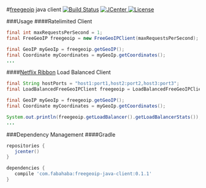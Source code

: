 #[freegeoip](https://github.com/fiorix/freegeoip) java client [![Build Status](https://travis-ci.org/jamespedwards42/freegeoip-java-client.svg?branch=master)](https://travis-ci.org/jamespedwards42/freegeoip-java-client) [![JCenter](https://api.bintray.com/packages/jamespedwards42/libs/freegeoip-java-client/images/download.svg) ](https://bintray.com/jamespedwards42/libs/freegeoip-java-client/_latestVersion) [![License](http://img.shields.io/badge/license-Apache--2-blue.svg?style=flat) ](http://www.apache.org/licenses/LICENSE-2.0)


###Usage
####Ratelimited Client
```java
final int maxRequestsPerSecond = 1;
final FreeGeoIP freegeoip = new FreeGeoIPClient(maxRequestsPerSecond);

final GeoIP myGeoIp = freegeoip.getGeoIP();
final Coordinate myCoordinates = myGeoIp.getCoordinates();
...
```

####[Netflix Ribbon](https://github.com/Netflix/ribbon) Load Balanced Client
```java
final String hostPorts = "host1:port1,host2:port2,host3:port3";
final LoadBalancedFreeGeoIPClient freegeoip = LoadBalancedFreeGeoIPClient.createDefault(hostPorts);

final GeoIP myGeoIp = freegeoip.getGeoIP();
final Coordinate myCoordinates = myGeoIp.getCoordinates();

System.out.println(freegeoip.getLoadBalancer().getLoadBalancerStats());
...
```

###Dependency Management
####Gradle
```groovy
repositories {
   jcenter()
}

dependencies {
   compile 'com.fabahaba:freegeoip-java-client:0.1.1'
}
```
